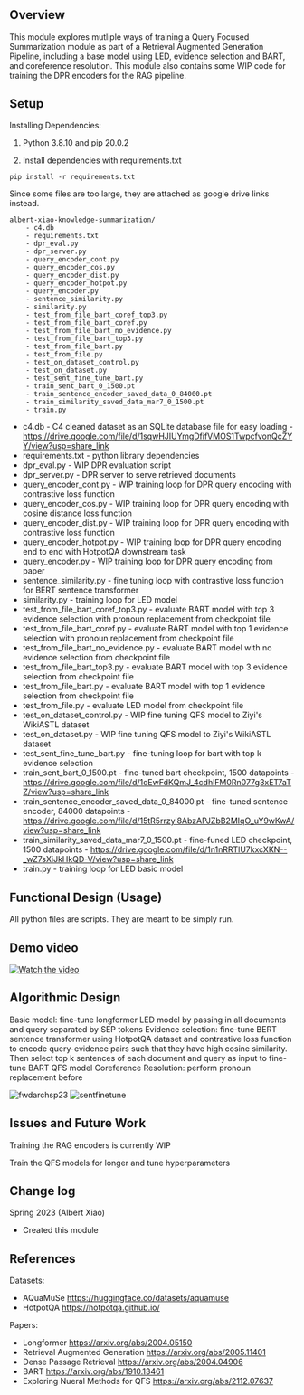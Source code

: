 
# <Knowledge Summarization: Query Focused Summarization Component>

## Overview

This module explores mutliple ways of training a Query Focused Summarization module as part of a Retrieval Augmented Generation Pipeline, including a base model using LED, evidence selection and BART, and coreference resolution. This module also contains some WIP code for training the DPR encoders for the RAG pipeline.

## Setup

Installing Dependencies: 

1. Python 3.8.10 and pip 20.0.2

2. Install dependencies with requirements.txt
```
pip install -r requirements.txt 
```

Since some files are too large, they are attached as google drive links instead.


```
albert-xiao-knowledge-summarization/
    - c4.db
    - requirements.txt
    - dpr_eval.py
    - dpr_server.py
    - query_encoder_cont.py
    - query_encoder_cos.py
    - query_encoder_dist.py
    - query_encoder_hotpot.py
    - query_encoder.py
    - sentence_similarity.py
    - similarity.py
    - test_from_file_bart_coref_top3.py
    - test_from_file_bart_coref.py
    - test_from_file_bart_no_evidence.py
    - test_from_file_bart_top3.py
    - test_from_file_bart.py
    - test_from_file.py
    - test_on_dataset_control.py
    - test_on_dataset.py
    - test_sent_fine_tune_bart.py
    - train_sent_bart_0_1500.pt
    - train_sentence_encoder_saved_data_0_84000.pt
    - train_similarity_saved_data_mar7_0_1500.pt
    - train.py

```

- c4.db - C4 cleaned dataset as an SQLite database file for easy loading - https://drive.google.com/file/d/1sqwHJIUYmgDfifVMOS1TwpcfvonQcZYY/view?usp=share_link
- requirements.txt - python library dependencies
- dpr_eval.py - WIP DPR evaluation script
- dpr_server.py - DPR server to serve retrieved documents
- query_encoder_cont.py - WIP training loop for DPR query encoding with contrastive loss function
- query_encoder_cos.py - WIP training loop for DPR query encoding with cosine distance loss function
- query_encoder_dist.py - WIP training loop for DPR query encoding with contrastive loss function
- query_encoder_hotpot.py - WIP training loop for DPR query encoding end to end with HotpotQA downstream task
- query_encoder.py - WIP training loop for DPR query encoding from paper
- sentence_similarity.py - fine tuning loop with contrastive loss function for BERT sentence transformer
- similarity.py - training loop for LED model
- test_from_file_bart_coref_top3.py - evaluate BART model with top 3 evidence selection with pronoun replacement from checkpoint file
- test_from_file_bart_coref.py - evaluate BART model with top 1 evidence selection with pronoun replacement from checkpoint file
- test_from_file_bart_no_evidence.py - evaluate BART model with no evidence selection from checkpoint file
- test_from_file_bart_top3.py - evaluate BART model with top 3 evidence selection from checkpoint file 
- test_from_file_bart.py - evaluate BART model with top 1 evidence selection from checkpoint file
- test_from_file.py - evaluate LED model from checkpoint file
- test_on_dataset_control.py - WIP fine tuning QFS model to Ziyi's WikiASTL dataset
- test_on_dataset.py - WIP fine tuning QFS model to Ziyi's WikiASTL dataset
- test_sent_fine_tune_bart.py - fine-tuning loop for bart with top k evidence selection
- train_sent_bart_0_1500.pt - fine-tuned bart checkpoint, 1500 datapoints - https://drive.google.com/file/d/1oEwFdKQmJ_4cdhlFM0Rn077g3xET7aTZ/view?usp=share_link
- train_sentence_encoder_saved_data_0_84000.pt - fine-tuned sentence encoder, 84000 datapoints - https://drive.google.com/file/d/15tR5rrzyi8AbzAPJZbB2MIqO_uY9wKwA/view?usp=share_link
- train_similarity_saved_data_mar7_0_1500.pt - fine-funed LED checkpoint, 1500 datapoints - https://drive.google.com/file/d/1n1nRRTlU7kxcXKN--_wZ7sXiJkHkQD-V/view?usp=share_link
- train.py - training loop for LED basic model


## Functional Design (Usage)

All python files are scripts. They are meant to be simply run.

## Demo video
[![Watch the video](https://github.com/Forward-UIUC-2023S/albert-xiao-knowledge-summarization/assets/25853164/2dbdb127-adfc-4f91-bfb7-d2e02f64a049)](https://drive.google.com/file/d/1TFCcr6v0ThLSrFOx5e6xnN7cb6OvO02K/view?usp=sharing)


## Algorithmic Design 

Basic model: fine-tune longformer LED model by passing in all documents and query separated by SEP tokens
Evidence selection: fine-tune BERT sentence transformer using HotpotQA dataset and contrastive loss function to encode query-evidence pairs such that they have high cosine similarity. Then select top k sentences of each document and query as input to fine-tune BART QFS model
Coreference Resolution: perform pronoun replacement before

    
![fwdarchsp23](https://github.com/Forward-UIUC-2023S/albert-xiao-knowledge-summarization/assets/25853164/ca3c9fe1-a6f2-4b00-b4d3-6cfa7386b9f4)
![sentfinetune](https://github.com/Forward-UIUC-2023S/albert-xiao-knowledge-summarization/assets/25853164/cd1b9764-cdb2-431f-b278-42860e8d3891)


## Issues and Future Work

Training the RAG encoders is currently WIP
    
Train the QFS models for longer and tune hyperparameters

## Change log

Spring 2023 (Albert Xiao)
* Created this module

## References 

Datasets: 
- AQuaMuSe https://huggingface.co/datasets/aquamuse 
- HotpotQA https://hotpotqa.github.io/ 

Papers:
    
- Longformer https://arxiv.org/abs/2004.05150 
- Retrieval Augmented Generation https://arxiv.org/abs/2005.11401
- Dense Passage Retrieval https://arxiv.org/abs/2004.04906
- BART https://arxiv.org/abs/1910.13461
- Exploring Nueral Methods for QFS https://arxiv.org/abs/2112.07637
